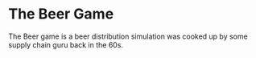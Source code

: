 # The Beer Game #
The Beer game is a beer distribution simulation was cooked up by some supply chain guru back in the 60s.
 